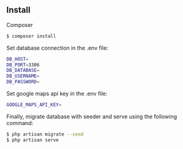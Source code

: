 ## Install
Composer

``` bash
$ composer install
```

Set database connection in the .env file:
``` bash
DB_HOST=
DB_PORT=3306
DB_DATABASE=
DB_USERNAME=
DB_PASSWORD=
```

Set google maps api key in the .env file:
``` bash
GOOGLE_MAPS_API_KEY=
```

Finally, migrate database with seeder and serve using the following command:
``` bash
$ php artisan migrate --seed
$ php artisan serve
```
